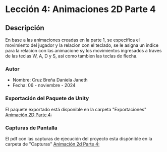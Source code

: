 # Lección 4: Animaciones 2D Parte 4

## Descripción
En base a las animaciones creadas en la parte 1, se especifica el movimiento del jugador y la relacion con el teclado, se le asigna un indice para la relacion con las animacione sy los movimientos ingresados a traves de las teclas W, A, D y S, asi como tambien las teclas de flecha.

### Autor
- Nombre: Cruz Breña Daniela Janeth
- Fecha: 06 - noviembre - 2024

### Exportación del Paquete de Unity
El paquete exportado está disponible en la carpeta "Exportaciones"
  [Animación 2D Parte 4:]()

### Capturas de Pantalla 
El pdf con las capturas de ejecución del proyecto esta dispónible en la carpeta de "Capturas"
  [Animación 2d Parte 4:]()
